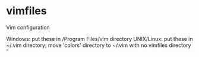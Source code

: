 # vimfiles

Vim configuration

Windows: put these in /Program Files/vim directory
UNIX/Linux: put these in ~/.vim directory; move 'colors' directory to ~/.vim with no vimfiles directory
'
